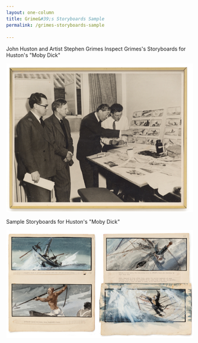 ```yaml
---
layout: one-column
title: Grime&#39;s Storyboards Sample
permalink: /grimes-storyboards-sample
 
---
```


John Huston and Artist Stephen Grimes Inspect Grimes's Storyboards for Huston's "Moby Dick" 

![alt text](/images/grimes-storyboards.png "John Huston and Artist Stephen Grimes Inspect Grimes's Storyboards")

Sample Storyboards for Huston's "Moby Dick"


![alt text](/images/houstons-moby-dick-storyboards.jpg " Storyboards for Huston's Moby Dick")
